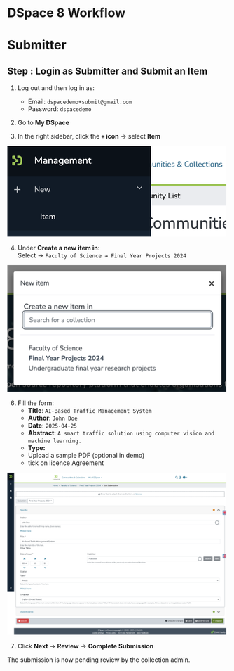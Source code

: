 #  **DSpace 8 Workflow**

# Submitter

##  Step : **Login as Submitter and Submit an Item**

1. Log out and then log in as:
   -  Email: `dspacedemo+submit@gmail.com`
   -  Password: `dspacedemo`

2. Go to **My DSpace**

3. In the right sidebar, click the **`+` icon** → select **Item**

<img src="https://github.com/LEARN-LK/DSpace/blob/main/imgs/submit-add.png?raw=true" alt="image" style="max-width: 100%;width: 500px;">

4. Under **Create a new item in**:  
   Select → `Faculty of Science → Final Year Projects 2024`

<img src="https://github.com/LEARN-LK/DSpace/blob/main/imgs/Submit-category.png?raw=true" alt="image" style="max-width: 100%;width: 500px;">

6. Fill the form:
   - **Title**: `AI-Based Traffic Management System`
   - **Author**: `John Doe`
   - **Date**: `2025-04-25`
   - **Abstract**: `A smart traffic solution using computer vision and machine learning.`
   - **Type:**
   - Upload a sample PDF (optional in demo)
   - tick on licence Agreement

<img src="https://github.com/LEARN-LK/DSpace/blob/main/imgs/submit-dspace-add-research.png?raw=true" alt="image" style="max-width: 100%;width: 500px;">


7. Click **Next** → **Review** → **Complete Submission**

 The submission is now pending review by the collection admin.



